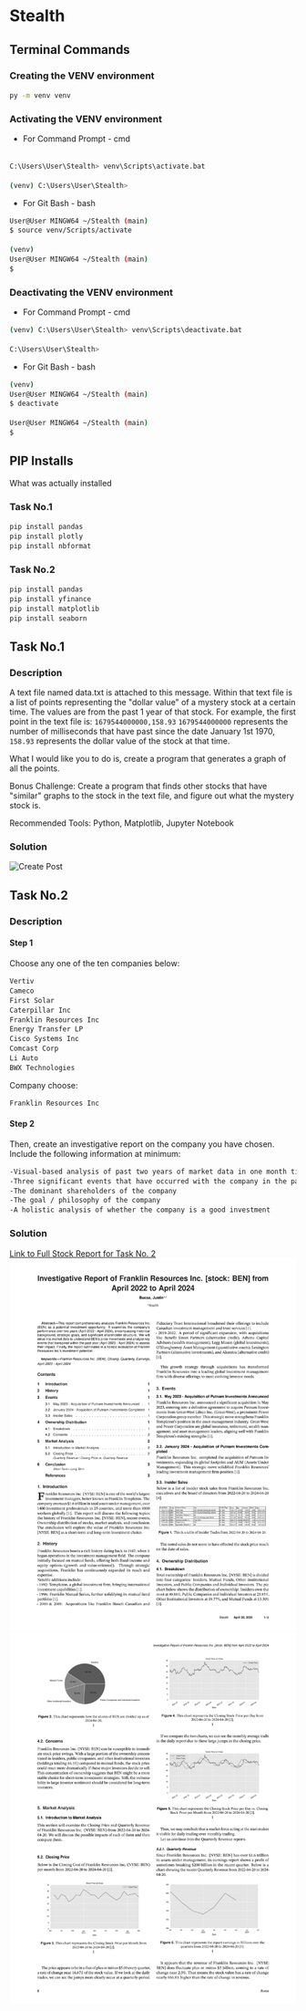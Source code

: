 # Stealth

## Terminal Commands

### Creating the VENV environment

```bash
py -m venv venv
```

    
### Activating the VENV environment

- For Command Prompt - cmd
    
```bash

C:\Users\User\Stealth> venv\Scripts\activate.bat

(venv) C:\Users\User\Stealth> 

```
   
- For Git Bash - bash
    
```bash
User@User MINGW64 ~/Stealth (main)
$ source venv/Scripts/activate

(venv) 
User@User MINGW64 ~/Stealth (main)
$ 

``` 

### Deactivating the VENV environment


- For Command Prompt - cmd

```bash
(venv) C:\Users\User\Stealth> venv\Scripts\deactivate.bat

C:\Users\User\Stealth> 

```
   
- For Git Bash - bash
    
```bash
(venv) 
User@User MINGW64 ~/Stealth (main)
$ deactivate

User@User MINGW64 ~/Stealth (main)
$ 

``` 


## PIP Installs

What was actually installed

### Task No.1

```bash
pip install pandas
pip install plotly
pip install nbformat
```

### Task No.2
```bash
pip install pandas
pip install yfinance
pip install matplotlib
pip install seaborn 
```


## Task No.1
### Description 
A text file named data.txt is attached to this message.
Within that text file is a list of points representing the "dollar value" of a mystery stock at a certain time. 
The values are from the past 1 year of that stock.
For example, the first point in the text file is:
```1679544000000,158.93```
```1679544000000``` represents the number of milliseconds that have past since the date January 1st 1970,
```158.93``` represents the dollar value of the stock at that time.

What I would like you to do is, create a program that generates a graph of all the points.

Bonus Challenge: Create a program that finds other stocks that have "similar" graphs to the stock in the text file, and figure out what the mystery stock is.

Recommended Tools: Python, Matplotlib, Jupyter Notebook

### Solution

![Create Post](/READMD_Asset/TaskNo1/TaskNo1.png)

## Task No.2

### Description 

#### Step 1
Choose any one of the ten companies below:
```bash
Vertiv
Cameco
First Solar
Caterpillar Inc
Franklin Resources Inc
Energy Transfer LP
Cisco Systems Inc
Comcast Corp
Li Auto
BWX Technologies
```

Company choose:
```bash
Franklin Resources Inc
```

#### Step 2
Then, create an investigative report on the company you have chosen.
Include the following information at minimum:
```bash
-Visual-based analysis of past two years of market data in one month ticks: include trading volume, earnings, and share price at minimum
-Three significant events that have occurred with the company in the past year
-The dominant shareholders of the company
-The goal / philosophy of the company
-A holistic analysis of whether the company is a good investment
```


### Solution
[Link to Full Stock Report for Task No. 2](/reports/TaskNo2/Bucsa_Justin_Franklin_Resources_Report.pdf)
!["Task No 2 Solution Page 1"](/READMD_Asset/TaskNo2/ReportPage1.jpg)
!["Task No 2 Solution Page 2"](/READMD_Asset/TaskNo2/ReportPage2.jpg)
<!-- [Task No 2 Solution Page 3](/READMD_Asset/TaskNo2/ReportPage3.pdf) -->